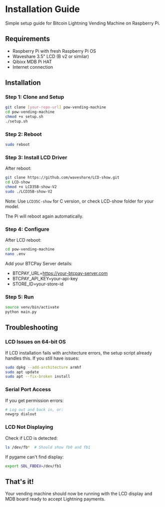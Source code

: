 # Installation Guide

Simple setup guide for Bitcoin Lightning Vending Machine on Raspberry Pi.

## Requirements

- Raspberry Pi with fresh Raspberry Pi OS
- Waveshare 3.5" LCD (B v2 or similar)
- Qibixx MDB Pi HAT
- Internet connection

## Installation

### Step 1: Clone and Setup

```bash
git clone [your-repo-url] pow-vending-machine
cd pow-vending-machine
chmod +x setup.sh
./setup.sh
```

### Step 2: Reboot

```bash
sudo reboot
```

### Step 3: Install LCD Driver

After reboot:

```bash
git clone https://github.com/waveshare/LCD-show.git
cd LCD-show
chmod +x LCD35B-show-V2
sudo ./LCD35B-show-V2
```

Note: Use `LCD35C-show` for C version, or check LCD-show folder for your model.

The Pi will reboot again automatically.

### Step 4: Configure

After LCD reboot:

```bash
cd pow-vending-machine
nano .env
```

Add your BTCPay Server details:
- BTCPAY_URL=https://your-btcpay-server.com
- BTCPAY_API_KEY=your-api-key
- STORE_ID=your-store-id

### Step 5: Run

```bash
source venv/bin/activate
python main.py
```

## Troubleshooting

### LCD Issues on 64-bit OS

If LCD installation fails with architecture errors, the setup script already handles this. If you still have issues:

```bash
sudo dpkg --add-architecture armhf
sudo apt update
sudo apt --fix-broken install
```

### Serial Port Access

If you get permission errors:

```bash
# Log out and back in, or:
newgrp dialout
```

### LCD Not Displaying

Check if LCD is detected:
```bash
ls /dev/fb*  # Should show fb0 and fb1
```

If pygame can't find display:
```bash
export SDL_FBDEV=/dev/fb1
```

## That's it!

Your vending machine should now be running with the LCD display and MDB board ready to accept Lightning payments. 